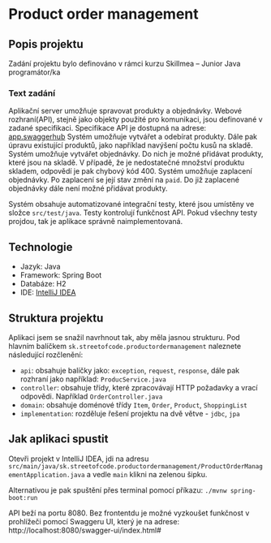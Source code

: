 # Product order management
## Popis projektu
Zadání projektu bylo definováno v rámci kurzu Skillmea – Junior Java programátor/ka

### Text zadání
Aplikační server umožňuje spravovat produkty a objednávky. Webové rozhraní(API), stejně jako objekty použité pro komunikaci, jsou definované v zadané specifikaci.
Specifikace API je dostupná na adrese: [app.swaggerhub](https://app.swaggerhub.com/apis-docs/JAHICJAKUB/Street_of_Code_Spring_Boot_zadanie/1.0.0)
Systém umožňuje vytvářet a odebírat produkty. Dále pak úpravu existující produktů, jako například navýšení počtu kusů na skladě.
Systém umožňuje vytvářet objednávky. Do nich je možné přidávat produkty, které jsou na skladě. V případě, že je nedostatečné množství produktu skladem, odpovědí je pak chybový kód 400.
Systém umožňuje zaplacení objednávky. Po zaplacení se její stav změní na `paid`. Do již zaplacené objednávky dále není možné přidávat produkty.

Systém obsahuje automatizované integrační testy, které jsou umístěny ve složce `src/test/java`. Testy kontrolují funkčnost API.
Pokud všechny testy projdou, tak je aplikace správně naimplementovaná.

## Technologie
- Jazyk: Java
- Framework: Spring Boot
- Databáze: H2
- IDE: [IntelliJ IDEA]()

## Struktura projektu
Aplikaci jsem se snažil navrhnout tak, aby měla jasnou strukturu. Pod hlavním balíčkem `sk.streetofcode.productordermanagement` naleznete následující rozčlenění:
 - `api`: obsahuje balíčky jako: `exception`, `request`, `response`, dále pak rozhraní jako například: `ProducService.java `
 - `controller`: obsahuje třídy, které zpracovávají HTTP požadavky a vrací odpovědi. Například `OrderController.java`
 - `domain`: obsahuje doménové třídy `Item`, `Order`, `Product`, `ShoppingList`
 - `implementation`: rozděluje řešení projektu na dvě větve - `jdbc`, `jpa`
## Jak aplikaci spustit
Otevři projekt v IntelliJ IDEA, jdi na adresu `src/main/java/sk.streetofcode.productordermanagement/ProductOrderManagementApplication.java` a vedle `main` klikni na zelenou šipku.

Alternativou je pak spuštění přes terminal pomocí příkazu:
`./mvnw spring-boot:run`

API beží na portu 8080. Bez frontentdu je možné vyzkoušet funkčnost v prohlížeči pomocí Swaggeru UI, který je na adrese:
http://localhost:8080/swagger-ui/index.html#

